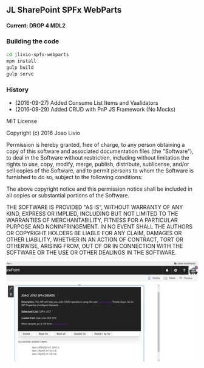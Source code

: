 ## JL SharePoint SPFx WebParts

#### Current: DROP 4 MDL2

### Building the code

```bash
cd jlivio-spfx-webparts
mpm install
gulp build
gulp serve
```
### History
* (2016-09-27) Added Consume List Items and Vaalidators
* (2016-09-29) Added CRUD with PnP JS Framework (No Mocks)

MIT License

Copyright (c) 2016 Joao Livio

Permission is hereby granted, free of charge, to any person obtaining a copy
of this software and associated documentation files (the "Software"), to deal
in the Software without restriction, including without limitation the rights
to use, copy, modify, merge, publish, distribute, sublicense, and/or sell
copies of the Software, and to permit persons to whom the Software is
furnished to do so, subject to the following conditions:

The above copyright notice and this permission notice shall be included in all
copies or substantial portions of the Software.

THE SOFTWARE IS PROVIDED "AS IS", WITHOUT WARRANTY OF ANY KIND, EXPRESS OR
IMPLIED, INCLUDING BUT NOT LIMITED TO THE WARRANTIES OF MERCHANTABILITY,
FITNESS FOR A PARTICULAR PURPOSE AND NONINFRINGEMENT. IN NO EVENT SHALL THE
AUTHORS OR COPYRIGHT HOLDERS BE LIABLE FOR ANY CLAIM, DAMAGES OR OTHER
LIABILITY, WHETHER IN AN ACTION OF CONTRACT, TORT OR OTHERWISE, ARISING FROM,
OUT OF OR IN CONNECTION WITH THE SOFTWARE OR THE USE OR OTHER DEALINGS IN THE
SOFTWARE.

![Just a Demo](src/demoimages/WP3.png?raw=true "Title")


